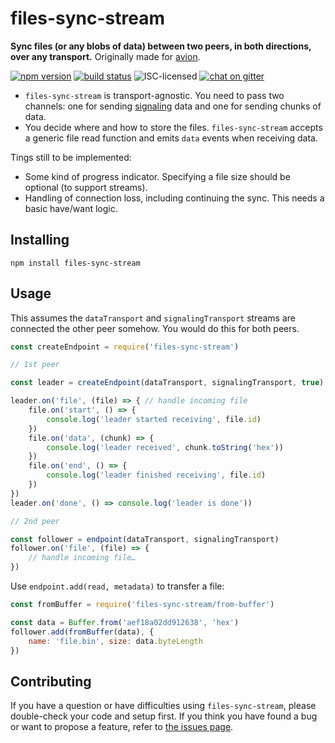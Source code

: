 # files-sync-stream

**Sync files (or any blobs of data) between two peers, in both directions, over any transport.** Originally made for [avion](https://github.com/derhuerst/avion).

[![npm version](https://img.shields.io/npm/v/files-sync-stream.svg)](https://www.npmjs.com/package/files-sync-stream)
[![build status](https://img.shields.io/travis/derhuerst/files-sync-stream.svg)](https://travis-ci.org/derhuerst/files-sync-stream)
![ISC-licensed](https://img.shields.io/github/license/derhuerst/files-sync-stream.svg)
[![chat on gitter](https://badges.gitter.im/derhuerst.svg)](https://gitter.im/derhuerst)

- `files-sync-stream` is transport-agnostic. You need to pass two channels: one for sending [signaling](https://en.wikipedia.org/wiki/Signaling_(telecommunications)) data and one for sending chunks of data.
- You decide where and how to store the files. `files-sync-stream` accepts a generic file read function and emits `data` events when receiving data.

Tings still to be implemented:

- Some kind of progress indicator. Specifying a file size should be optional (to support streams).
- Handling of connection loss, including continuing the sync. This needs a basic have/want logic.


## Installing

```shell
npm install files-sync-stream
```


## Usage

This assumes the `dataTransport` and `signalingTransport` streams are connected the other peer somehow. You would do this for both peers.

```js
const createEndpoint = require('files-sync-stream')

// 1st peer

const leader = createEndpoint(dataTransport, signalingTransport, true)

leader.on('file', (file) => { // handle incoming file
	file.on('start', () => {
		console.log('leader started receiving', file.id)
	})
	file.on('data', (chunk) => {
		console.log('leader received', chunk.toString('hex'))
	})
	file.on('end', () => {
		console.log('leader finished receiving', file.id)
	})
})
leader.on('done', () => console.log('leader is done'))
```

```js
// 2nd peer

const follower = endpoint(dataTransport, signalingTransport)
follower.on('file', (file) => {
	// handle incoming file…
})
```

Use `endpoint.add(read, metadata)` to transfer a file:

```js
const fromBuffer = require('files-sync-stream/from-buffer')

const data = Buffer.from('aef18a02dd912638', 'hex')
follower.add(fromBuffer(data), {
	name: 'file.bin', size: data.byteLength
})
```


## Contributing

If you have a question or have difficulties using `files-sync-stream`, please double-check your code and setup first. If you think you have found a bug or want to propose a feature, refer to [the issues page](https://github.com/derhuerst/files-sync-stream/issues).
